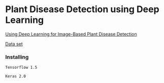 # Plant Disease Detection using Deep Learning

[Using Deep Learning for Image-Based Plant
Disease Detection](https://arxiv.org/pdf/1604.03169.pdf)

[Data set](https://github.com/spMohanty/PlantVillage-Dataset)


### Installing


```
Tensorflow 1.5
```
```
Keras 2.0
```
```

```